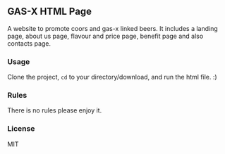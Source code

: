 ## GAS-X HTML Page

A website to promote coors and gas-x linked beers. It includes a landing page, about us page, flavour and price page, benefit page and also contacts page.

### Usage
Clone the project, <code>cd</code> to your directory/download, and run the html file. :)

### Rules
There is no rules please enjoy it.

### License 
MIT
